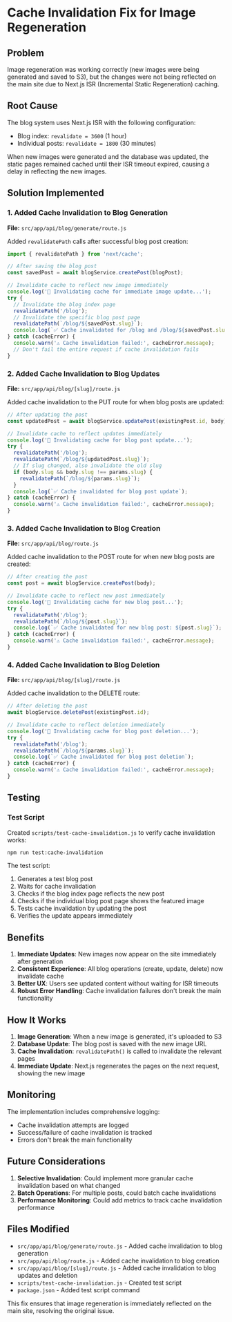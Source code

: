 # Cache Invalidation Fix for Image Regeneration

## Problem
Image regeneration was working correctly (new images were being generated and saved to S3), but the changes were not being reflected on the main site due to Next.js ISR (Incremental Static Regeneration) caching.

## Root Cause
The blog system uses Next.js ISR with the following configuration:
- Blog index: `revalidate = 3600` (1 hour)
- Individual posts: `revalidate = 1800` (30 minutes)

When new images were generated and the database was updated, the static pages remained cached until their ISR timeout expired, causing a delay in reflecting the new images.

## Solution Implemented

### 1. Added Cache Invalidation to Blog Generation
**File:** `src/app/api/blog/generate/route.js`

Added `revalidatePath` calls after successful blog post creation:

```javascript
import { revalidatePath } from 'next/cache';

// After saving the blog post
const savedPost = await blogService.createPost(blogPost);

// Invalidate cache to reflect new image immediately
console.log('🔄 Invalidating cache for immediate image update...');
try {
  // Invalidate the blog index page
  revalidatePath('/blog');
  // Invalidate the specific blog post page
  revalidatePath(`/blog/${savedPost.slug}`);
  console.log(`✅ Cache invalidated for /blog and /blog/${savedPost.slug}`);
} catch (cacheError) {
  console.warn('⚠️ Cache invalidation failed:', cacheError.message);
  // Don't fail the entire request if cache invalidation fails
}
```

### 2. Added Cache Invalidation to Blog Updates
**File:** `src/app/api/blog/[slug]/route.js`

Added cache invalidation to the PUT route for when blog posts are updated:

```javascript
// After updating the post
const updatedPost = await blogService.updatePost(existingPost.id, body);

// Invalidate cache to reflect updates immediately
console.log('🔄 Invalidating cache for blog post update...');
try {
  revalidatePath('/blog');
  revalidatePath(`/blog/${updatedPost.slug}`);
  // If slug changed, also invalidate the old slug
  if (body.slug && body.slug !== params.slug) {
    revalidatePath(`/blog/${params.slug}`);
  }
  console.log(`✅ Cache invalidated for blog post update`);
} catch (cacheError) {
  console.warn('⚠️ Cache invalidation failed:', cacheError.message);
}
```

### 3. Added Cache Invalidation to Blog Creation
**File:** `src/app/api/blog/route.js`

Added cache invalidation to the POST route for when new blog posts are created:

```javascript
// After creating the post
const post = await blogService.createPost(body);

// Invalidate cache to reflect new post immediately
console.log('🔄 Invalidating cache for new blog post...');
try {
  revalidatePath('/blog');
  revalidatePath(`/blog/${post.slug}`);
  console.log(`✅ Cache invalidated for new blog post: ${post.slug}`);
} catch (cacheError) {
  console.warn('⚠️ Cache invalidation failed:', cacheError.message);
}
```

### 4. Added Cache Invalidation to Blog Deletion
**File:** `src/app/api/blog/[slug]/route.js`

Added cache invalidation to the DELETE route:

```javascript
// After deleting the post
await blogService.deletePost(existingPost.id);

// Invalidate cache to reflect deletion immediately
console.log('🔄 Invalidating cache for blog post deletion...');
try {
  revalidatePath('/blog');
  revalidatePath(`/blog/${params.slug}`);
  console.log(`✅ Cache invalidated for blog post deletion`);
} catch (cacheError) {
  console.warn('⚠️ Cache invalidation failed:', cacheError.message);
}
```

## Testing

### Test Script
Created `scripts/test-cache-invalidation.js` to verify cache invalidation works:

```bash
npm run test:cache-invalidation
```

The test script:
1. Generates a test blog post
2. Waits for cache invalidation
3. Checks if the blog index page reflects the new post
4. Checks if the individual blog post page shows the featured image
5. Tests cache invalidation by updating the post
6. Verifies the update appears immediately

## Benefits

1. **Immediate Updates**: New images now appear on the site immediately after generation
2. **Consistent Experience**: All blog operations (create, update, delete) now invalidate cache
3. **Better UX**: Users see updated content without waiting for ISR timeouts
4. **Robust Error Handling**: Cache invalidation failures don't break the main functionality

## How It Works

1. **Image Generation**: When a new image is generated, it's uploaded to S3
2. **Database Update**: The blog post is saved with the new image URL
3. **Cache Invalidation**: `revalidatePath()` is called to invalidate the relevant pages
4. **Immediate Update**: Next.js regenerates the pages on the next request, showing the new image

## Monitoring

The implementation includes comprehensive logging:
- Cache invalidation attempts are logged
- Success/failure of cache invalidation is tracked
- Errors don't break the main functionality

## Future Considerations

1. **Selective Invalidation**: Could implement more granular cache invalidation based on what changed
2. **Batch Operations**: For multiple posts, could batch cache invalidations
3. **Performance Monitoring**: Could add metrics to track cache invalidation performance

## Files Modified

- `src/app/api/blog/generate/route.js` - Added cache invalidation to blog generation
- `src/app/api/blog/route.js` - Added cache invalidation to blog creation
- `src/app/api/blog/[slug]/route.js` - Added cache invalidation to blog updates and deletion
- `scripts/test-cache-invalidation.js` - Created test script
- `package.json` - Added test script command

This fix ensures that image regeneration is immediately reflected on the main site, resolving the original issue.
